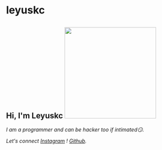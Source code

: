 # leyuskc


<h2> Hi, I'm Leyuskc <img src="https://c.tenor.com/UX-QYT2KtycAAAAi/brown-cony-bear.gif" width="250"></h2>

*I am a programmer and can be hacker too if intimated😏.*

*Let's connect [Instagram](https://www.instagram.com/leyuskc_/) ! [Github](https://github.com/leyuskckiran1510).*
